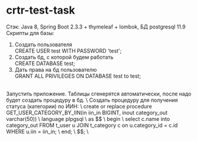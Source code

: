 # crtr-test-task
Стэк: Java 8, Spring Boot 2.3.3 + thymeleaf + lombok, БД postgresql 11.9  
Скрипты для базы:  
1) Создать пользователя  
CREATE USER test WITH PASSWORD 'test';  
2) Создать бд, с которой будем работать  
CREATE DATABASE test;  
3) Дать права на бд пользователю  
GRANT ALL PRIVILEGES ON DATABASE test to test;  
<br />
Запустить приложение.  
Таблицы сгенерятся автоматически, после надо будет создать процедуру в бд.  \
Создать процедуру для получения статуса (категории) по ИИН:  \
create or replace procedure GET_USER_CATEGORY_BY_IIN(in iin_in BIGINT, inout category_out varchar(50))  \
    language plpgsql  \
as $$  \
begin  \
    select c.name into category_out FROM t_user u JOIN t_category c on u.category_id = c.id WHERE u.iin = iin_in;  \
end;  \
$$;  \
